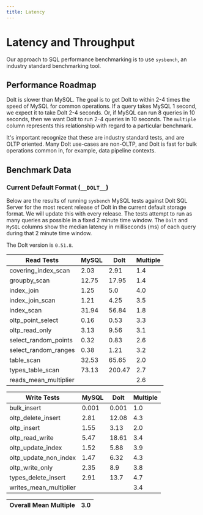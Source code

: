 ```yaml
---
title: Latency
---
```


# Latency and Throughput

Our approach to SQL performance benchmarking is to use `sysbench`, an
industry standard benchmarking tool.

## Performance Roadmap

Dolt is slower than MySQL. The goal is to get Dolt to within 2-4 times
the speed of MySQL for common operations. If a query takes MySQL 1
second, we expect it to take Dolt 2-4 seconds. Or, if MySQL can run 8
queries in 10 seconds, then we want Dolt to run 2-4 queries in 10
seconds. The `multiple` column represents this relationship with
regard to a particular benchmark.

It's important recognize that these are industry standard tests, and
are OLTP oriented. Many Dolt use-cases are non-OLTP, and Dolt is fast
for bulk operations common in, for example, data pipeline contexts.

## Benchmark Data

### Current Default Format (`__DOLT__`)

Below are the results of running `sysbench` MySQL tests against Dolt
SQL Server for the most recent release of Dolt in the current default 
storage format. We will update this with every release. The tests 
attempt to run as many queries as possible in a fixed 2 minute time 
window. The `Dolt` and `MySQL` columns show the median latency in 
milliseconds (ms) of each query during that 2 minute time window.

The Dolt version is `0.51.8`.

<!-- START___DOLT___LATENCY_RESULTS_TABLE -->
|       Read Tests        | MySQL |  Dolt  | Multiple |
|-------------------------|-------|--------|----------|
| covering\_index\_scan   |  2.03 |   2.91 |      1.4 |
| groupby\_scan           | 12.75 |  17.95 |      1.4 |
| index\_join             |  1.25 |    5.0 |      4.0 |
| index\_join\_scan       |  1.21 |   4.25 |      3.5 |
| index\_scan             | 31.94 |  56.84 |      1.8 |
| oltp\_point\_select     |  0.16 |   0.53 |      3.3 |
| oltp\_read\_only        |  3.13 |   9.56 |      3.1 |
| select\_random\_points  |  0.32 |   0.83 |      2.6 |
| select\_random\_ranges  |  0.38 |   1.21 |      3.2 |
| table\_scan             | 32.53 |  65.65 |      2.0 |
| types\_table\_scan      | 73.13 | 200.47 |      2.7 |
| reads\_mean\_multiplier |       |        |      2.6 |

|       Write Tests        | MySQL | Dolt  | Multiple |
|--------------------------|-------|-------|----------|
| bulk\_insert             | 0.001 | 0.001 |      1.0 |
| oltp\_delete\_insert     |  2.81 | 12.08 |      4.3 |
| oltp\_insert             |  1.55 |  3.13 |      2.0 |
| oltp\_read\_write        |  5.47 | 18.61 |      3.4 |
| oltp\_update\_index      |  1.52 |  5.88 |      3.9 |
| oltp\_update\_non\_index |  1.47 |  6.32 |      4.3 |
| oltp\_write\_only        |  2.35 |   8.9 |      3.8 |
| types\_delete\_insert    |  2.91 |  13.7 |      4.7 |
| writes\_mean\_multiplier |       |       |      3.4 |

| Overall Mean Multiple | 3.0 |
|-----------------------|-----|
<!-- END___DOLT___LATENCY_RESULTS_TABLE -->
<br/>
